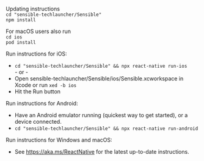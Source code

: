   Updating instructions  
  `cd "sensible-techlauncher/Sensible"`  
  `npm install`

  For macOS users also run  
  `cd ios`  
  `pod install`

  Run instructions for iOS:
  * `cd "sensible-techlauncher/Sensible" && npx react-native run-ios`  
    \- or -
  * Open sensible-techlauncher/Sensible/ios/Sensible.xcworkspace in Xcode or run `xed -b ios`
  * Hit the Run button

  Run instructions for Android:
  * Have an Android emulator running (quickest way to get started), or a device connected.
  * `cd "sensible-techlauncher/Sensible" && npx react-native run-android`  

  Run instructions for Windows and macOS:
  * See https://aka.ms/ReactNative for the latest up-to-date instructions.

